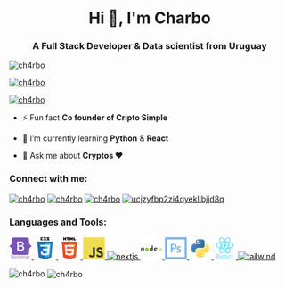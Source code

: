 <h1 align="center">Hi 👋, I'm Charbo </h1>
<h3 align="center">A Full Stack Developer & Data scientist from Uruguay</h3>

<p align="left"> <img src="https://komarev.com/ghpvc/?username=ch4rbo&label=Profile%20views&color=0e75b6&style=flat" alt="ch4rbo" /> </p>

<p align="left"> <a href="https://github.com/ryo-ma/github-profile-trophy"><img src="https://github-profile-trophy.vercel.app/?username=ch4rbo" alt="ch4rbo" /></a> </p>

<p align="left"> <a href="https://twitter.com/ch4rbo" target="blank"><img src="https://img.shields.io/twitter/follow/ch4rbo?logo=twitter&style=for-the-badge" alt="ch4rbo" /></a> </p>

- ⚡ Fun fact **Co founder of Cripto Simple**

- 🌱 I’m currently learning **Python** & **React**

- 💬 Ask me about **Cryptos ♥**

<h3 align="left">Connect with me:</h3>
<p align="left">
<a href="https://twitter.com/ch4rbo" target="blank"><img align="center" src="https://raw.githubusercontent.com/rahuldkjain/github-profile-readme-generator/master/src/images/icons/Social/twitter.svg" alt="ch4rbo" height="30" width="40" /></a>
<a href="https://linkedin.com/in/ch4rbo" target="blank"><img align="center" src="https://raw.githubusercontent.com/rahuldkjain/github-profile-readme-generator/master/src/images/icons/Social/linked-in-alt.svg" alt="ch4rbo" height="30" width="40" /></a>
<a href="https://instagram.com/ch4rbo" target="blank"><img align="center" src="https://raw.githubusercontent.com/rahuldkjain/github-profile-readme-generator/master/src/images/icons/Social/instagram.svg" alt="ch4rbo" height="30" width="40" /></a>
<a href="https://www.youtube.com/c/ucjzyfbp2zi4qyekllbjjd8q" target="blank"><img align="center" src="https://raw.githubusercontent.com/rahuldkjain/github-profile-readme-generator/master/src/images/icons/Social/youtube.svg" alt="ucjzyfbp2zi4qyekllbjjd8q" height="30" width="40" /></a>
</p>

<h3 align="left">Languages and Tools:</h3>
<p align="left"> <a href="https://getbootstrap.com" target="_blank" rel="noreferrer"> <img src="https://raw.githubusercontent.com/devicons/devicon/master/icons/bootstrap/bootstrap-plain-wordmark.svg" alt="bootstrap" width="40" height="40"/> </a> <a href="https://www.w3schools.com/css/" target="_blank" rel="noreferrer"> <img src="https://raw.githubusercontent.com/devicons/devicon/master/icons/css3/css3-original-wordmark.svg" alt="css3" width="40" height="40"/> </a> <a href="https://www.w3.org/html/" target="_blank" rel="noreferrer"> <img src="https://raw.githubusercontent.com/devicons/devicon/master/icons/html5/html5-original-wordmark.svg" alt="html5" width="40" height="40"/> </a> <a href="https://developer.mozilla.org/en-US/docs/Web/JavaScript" target="_blank" rel="noreferrer"> <img src="https://raw.githubusercontent.com/devicons/devicon/master/icons/javascript/javascript-original.svg" alt="javascript" width="40" height="40"/> </a> <a href="https://nextjs.org/" target="_blank" rel="noreferrer"> <img src="https://cdn.worldvectorlogo.com/logos/nextjs-2.svg" alt="nextjs" width="40" height="40"/> </a> <a href="https://nodejs.org" target="_blank" rel="noreferrer"> <img src="https://raw.githubusercontent.com/devicons/devicon/master/icons/nodejs/nodejs-original-wordmark.svg" alt="nodejs" width="40" height="40"/> </a> <a href="https://www.photoshop.com/en" target="_blank" rel="noreferrer"> <img src="https://raw.githubusercontent.com/devicons/devicon/master/icons/photoshop/photoshop-line.svg" alt="photoshop" width="40" height="40"/> </a> <a href="https://www.python.org" target="_blank" rel="noreferrer"> <img src="https://raw.githubusercontent.com/devicons/devicon/master/icons/python/python-original.svg" alt="python" width="40" height="40"/> </a> <a href="https://reactjs.org/" target="_blank" rel="noreferrer"> <img src="https://raw.githubusercontent.com/devicons/devicon/master/icons/react/react-original-wordmark.svg" alt="react" width="40" height="40"/> </a> <a href="https://tailwindcss.com/" target="_blank" rel="noreferrer"> <img src="https://www.vectorlogo.zone/logos/tailwindcss/tailwindcss-icon.svg" alt="tailwind" width="40" height="40"/> </a> </p>

<p><img align="left" src="https://github-readme-stats.vercel.app/api/top-langs?username=ch4rbo&show_icons=true&locale=en&layout=compact" alt="ch4rbo" /></p>

<p>&nbsp;<img align="center" src="https://github-readme-stats.vercel.app/api?username=ch4rbo&show_icons=true&locale=en" alt="ch4rbo" /></p>
